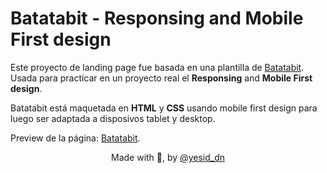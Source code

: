 # Batatabit - Responsing and Mobile First design

Este proyecto de landing page fue basada en una plantilla de [Batatabit](https://www.figma.com/proto/sMmlQaZldfDcLERYYWe6h4/Bata-Bit?node-id=83%3A132&starting-point-node-id=83%3A132). Usada para practicar en un proyecto real el **Responsing** and **Mobile First design**.

Batatabit está maquetada en **HTML** y **CSS** usando mobile first design para luego ser adaptada a disposivos tablet y desktop.

Preview de la página: [Batatabit](https://yesiddn.github.io/batatabit-mobile-first/).

<div style="text-align: center">

Made with 🧡, by [@yesid_dn](https://twitter.com/yesid_dn)

</div>